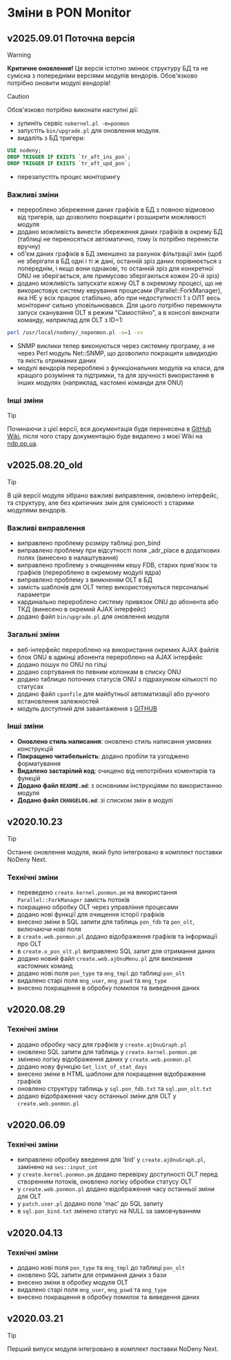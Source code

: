 # Зміни в PON Monitor

## v2025.09.01 Поточна версія

> [!WARNING]
> **Критичне оновлення!** Ця версія істотно змінює структуру БД та не сумісна з попередніми версіями модулів вендорів. Обов'язково потрібно оновити модулі вендорів!

> [!CAUTION]
> Обов'язково потрібно виконати наступні дії:
 - зупиніть сервіс `nokernel.pl -m=ponmon`
 - запустіть `bin/upgrade.pl` для оновлення модуля.
 - видаліть з БД тригери:
```sql
USE nodeny;
DROP TRIGGER IF EXISTS `tr_aft_ins_pon`;
DROP TRIGGER IF EXISTS `tr_aft_upd_pon`;
```
 - перезапустіть процес моніторингу

### Важливі зміни
 - перероблено збереження даних графіків в БД з повною відмовою від тригерів, що дозволило покращити і розширити можливості модуля
 - додано можливість винести збереження даних графіків в окрему БД (таблиці не переносяться автоматично, тому їх потрібно перенести вручну)
 - об'єм даних графіків в БД зменшено за рахунок фільтрації змін (щоб не зберігати в БД одні і ті ж дані, останній зріз даних порівнюється з попереднім, і якщо вони однакові, то останній зріз для конкретної ONU не зберігається, але примусово зберігаються кожен 20-й зріз)
 - додано можливість запускати кожну OLT в окремому процесі, що не використовує систему керування процесами (Parallel::ForkManager), яка НЕ у всіх працює стабільно, або при недоступності 1 з ОЛТ весь моніторинг сильно уповільнювався. Для цього потрібно перемкнути запуск сканування OLT в режим "Самостійно", а в консолі виконати команду, наприклад для OLT з ID=1:
```bash
perl /usr/local/nodeny/_noponmon.pl -o=1 -vv
```
 - SNMP виклики тепер виконуються через системну програму, а не через Perl модуль Net::SNMP, що дозволило покращити швидкодію та якість отриманих даних
 - модулі вендорів перероблені з функціональних модулів на класи, для кращого розуміння та підтримки, та для зручності використання в інших модулях (наприклад, кастомні команди для ONU)

### Інші зміни

> [!TIP]
> Починаючи з цієї версії, вся документація буде перенесена в [GitHub Wiki](https://github.com/Mr-Method/Ponmon/wiki), після чого стару документацію буде видалено з моєї Wiki на [ndp.pp.ua](https://ndp.pp.ua).

## v2025.08.20_old

> [!TIP]
> В цій версії модуля зібрано важливі виправлення, оновлено інтерфейс, та структуру, але без критичних змін для сумісності з старими модулями вендорів.

### Важливі виправлення
 - виправлено проблему розміру таблиці pon_bind
 - виправлено проблему при відсутності поля _adr_place в додаткових полях (винесено в налаштування)
 - виправлено проблему з очищенням кешу FDB, старих прив'язок та графіків (перероблено в окремому модулі ядра)
 - виправлено проблему з вимкненям OLT в БД
 - замість шаблонів для OLT тепер використовуються персональні параметри
 - кардинально перероблено систему привязок ONU до абонента або ТКД (винесено в окремий AJAX інтерфейс)
 - додано файл `bin/upgrade.pl` для оновлення модуля

### Загальні зміни
 - веб-інтерфейс перероблено на використання окремих AJAX файлів
 - блок ONU в адмінці абонента перероблено на AJAX інтерфейс
 - додано пошук по ONU по гілці
 - додано сортування по певним колонкам в списку ONU
 - додано таблицю поточних статусів ONU з підрахунком кількості по статусах
 - додано файл `cpanfile` для майбутньої автоматизації або ручного встановлення залежностей
 - модуль доступний для завантаження з [GITHUB](https://github.com/Mr-Method/ponmon/releases)

 ### Інші зміни
- **Оновлено стиль написання**: оновлено стиль написання умовних конструкцій
- **Покращено читабельність**: додано пробіли та узгоджено форматування
- **Видалено застарілий код**: очищено від непотрібних коментарів та функцій
- **Додано файл `README.md`**: з основними інструкціями по використанню модуля
- **Додано файл `CHANGELOG.md`**: зі списком змін в модулі

## v2020.10.23

> [!TIP]
> Останнє оновлення модуля, який було інтегровано в комплект поставки NoDeny Next.

### Технічні зміни
 - переведено `create.kernel.ponmon.pm` на використання `Parallel::ForkManager` замість потоків
 - покращено обробку OLT через управління процесами
 - додано нові функції для очищення історії графіків
 - внесено зміни в SQL запити для таблиць `pon_fdb` та `pon_olt`, включаючи нові поля
 - в `create.web.ponmon.pl` додано відображення графіків та інформації про OLT
 - в `create.o_pon_olt.pl` виправлено SQL запит для отримання даних
 - додано новий файл `create.web.ajOnuMenu.pl` для виконання кастомних команд
 - додано нові поля `pon_type` та `mng_tmpl` до таблиці `pon_olt`
 - видалено старі поля `mng_user`, `mng_pswd` та `mng_type`
 - внесено покращення в обробку помилок та виведення даних

## v2020.08.29

### Технічні зміни
 - додано обробку часу для графіків у `create.ajOnuGraph.pl`
 - оновлено SQL запити для таблиць у `create.kernel.ponmon.pm`
 - змінено логіку відображення даних у `create.web.ponmon.pl`
 - додано нову функцію `Get_list_of_stat_days`
 - внесено зміни в HTML шаблони для покращення відображення графіків
 - оновлено структуру таблиць у `sql.pon_fdb.txt` та `sql.pon_olt.txt`
 - додано відображення часу останньої зміни для OLT у `create.web.ponmon.pl`

## v2020.06.09

### Технічні зміни
 - виправлено обробку введення для 'bid' у `create.ajOnuGraph.pl`, замінено на `ses::input_int`
 - у `create.kernel.ponmon.pm` додано перевірку доступності OLT перед створенням потоків, оновлено логіку обробки статусу OLT
 - у `create.web.ponmon.pl` додано відображення часу останньої зміни для OLT
 - у `patch.user.pl` додано поле 'mac' до SQL запиту
 - в `sql.pon_bind.txt` змінено статус на NULL за замовчуванням

## v2020.04.13

### Технічні зміни
 - додано нові поля `pon_type` та `mng_tmpl` до таблиці `pon_olt`
 - оновлено SQL запити для отримання даних з бази
 - внесено зміни в обробку модуля OLT
 - видалено старі поля `mng_user`, `mng_pswd` та `mng_type`
 - внесено покращення в обробку помилок та виведення даних

## v2020.03.21

> [!TIP]
> Перший випуск модуля інтегровано в комплект поставки NoDeny Next.
